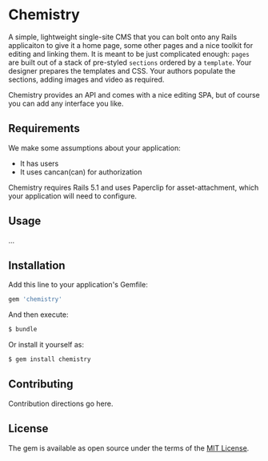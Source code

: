 # Chemistry
A simple, lightweight single-site CMS that you can bolt onto any Rails applicaiton to give it a home page, some other pages and a nice toolkit for editing and linking them. It is meant to be just complicated enough: `pages` are built out of a stack of pre-styled `sections` ordered by a `template`. Your designer prepares the templates and CSS. Your authors populate the sections, adding images and video as required.

Chemistry provides an API and comes with a nice editing SPA, but of course you can add any interface you like.

## Requirements
We make some assumptions about your application:

* It has users
* It uses cancan(can) for authorization

Chemistry requires Rails 5.1 and uses Paperclip for asset-attachment, which your application will need to configure.

## Usage

...



## Installation
Add this line to your application's Gemfile:

```ruby
gem 'chemistry'
```

And then execute:
```bash
$ bundle
```

Or install it yourself as:
```bash
$ gem install chemistry
```

## Contributing
Contribution directions go here.

## License
The gem is available as open source under the terms of the [MIT License](http://opensource.org/licenses/MIT).
